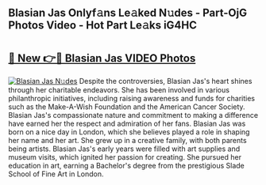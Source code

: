 ## Blasian Jas Onlyf𝚊ns Le𝚊ked N𝚞des - Part-OjG Photos Video - Hot Part Le𝚊ks iG4HC

# <h2><a href="http://ab67613.deff.icu/?id=Blasian+Jas">🔗 New 👉🔴 Blasian Jas VIDEO Photos</a></h2>

[![Blasian Jas N𝚞des](https://i.imgur.com/rIISA9y.gif)](http://ab67613.deff.icu/?id=Blasian+Jas)
Despite the controversies, Blasian Jas's heart shines through her charitable endeavors. She has been involved in various philanthropic initiatives, including raising awareness and funds for charities such as the Make-A-Wish Foundation and the American Cancer Society. Blasian Jas's compassionate nature and commitment to making a difference have earned her the respect and admiration of her fans. Blasian Jas was born on a nice day in London, which she believes played a role in shaping her name and her art. She grew up in a creative family, with both parents being artists. Blasian Jas's early years were filled with art supplies and museum visits, which ignited her passion for creating. She pursued her education in art, earning a Bachelor's degree from the prestigious Slade School of Fine Art in London.
